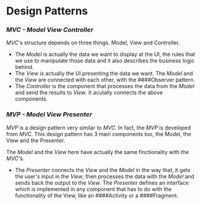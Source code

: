 # Design Patterns

### _MVC - Model View Controller_

_MVC_'s structure depends on three things. Model, View and Controller. 

- The _Model_ is actually the data we want to display at the UI, the rules that we use to manipulate those data and it also describes the business logic behind. 
- The _View_ is actually the UI presenting the data we want. The _Model_ and the _View_ are connected with each other, with the ####Observer pattern.
- The _Controller_ is the component that processes the data from the _Model_ and send the results to _View_. It acutally connects the above components.

### _MVP - Model View Presenter_

_MVP_ is a design pattern very similar to _MVC_. In fact, the _MVP_ is developed from _MVC_.
This design pattern has 3 main components too, the Model, the View and the Presenter.

The _Model_ and the _View_ here have actually the same finctionality with the _MVC_'s. 

- The _Presenter_ connects the _View_ and the _Model_ in the way that, it gets the user's input in the _View_, then processes the data with the _Model_ and sends back the output to the _View_. The _Presenter_ defines an interface which is implemented in any component that has to do with the functionality of the View, like an ####Activity or a ####Fragment.
